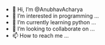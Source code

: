 - 👋 Hi, I’m @AnubhavAcharya
- 👀 I’m interested in programming ...
- 🌱 I’m currently learning python ...
- 💞️ I’m looking to collaborate on ...
- 📫 How to reach me ...

<!---
AnubhavAcharya/AnubhavAcharya is a ✨ special ✨ repository because its `README.md` (this file) appears on your GitHub profile.
You can click the Preview link to take a look at your changes.
--->
